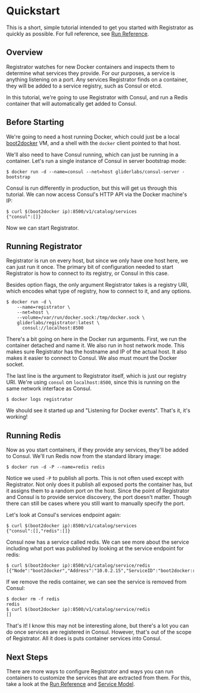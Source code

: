 # Quickstart

This is a short, simple tutorial intended to get you started with Registrator as
quickly as possible. For full reference, see [Run Reference](run.md).

## Overview

Registrator watches for new Docker containers and inspects them to determine
what services they provide. For our purposes, a service is anything listening on
a port. Any services Registrator finds on a container, they will be added to a
service registry, such as Consul or etcd.

In this tutorial, we're going to use Registrator with Consul, and run a Redis
container that will automatically get added to Consul.

## Before Starting

We're going to need a host running Docker, which could just be a local
[boot2docker](https://github.com/boot2docker/boot2docker) VM, and a shell with the `docker` client
pointed to that host.

We'll also need to have Consul running, which can just be running in a
container. Let's run a single instance of Consul in server bootstrap mode:
```
$ docker run -d --name=consul --net=host gliderlabs/consul-server -bootstrap
```
Consul is run differently in production, but this will get us through this tutorial.
We can now access Consul's HTTP API via the Docker machine's IP:
```
$ curl $(boot2docker ip):8500/v1/catalog/services
{"consul":[]}
```
Now we can start Registrator.

## Running Registrator

Registrator is run on every host, but since we only have one host here, we can
just run it once. The primary bit of configuration needed to start Registrator
is how to connect to its registry, or Consul in this case.

Besides option flags, the only argument Registrator takes is a registry URI,
which encodes what type of registry, how to connect to it, and any options.
```
$ docker run -d \
    --name=registrator \
    --net=host \
    --volume=/var/run/docker.sock:/tmp/docker.sock \
    gliderlabs/registrator:latest \
      consul://localhost:8500
```
There's a bit going on here in the Docker run arguments. First, we run the
container detached and name it. We also run in host network mode. This makes
sure Registrator has the hostname and IP of the actual host. It also makes it
easier to connect to Consul. We also must mount the Docker socket.

The last line is the argument to Registrator itself, which is just our
registry URI. We're using `consul` on `localhost:8500`, since this is running on
the same network interface as Consul.
```
$ docker logs registrator
```
We should see it started up and "Listening for Docker events". That's it, it's
working!

## Running Redis

Now as you start containers, if they provide any services, they'll be added
to Consul. We'll run Redis now from the standard library image:
```
$ docker run -d -P --name=redis redis
```
Notice we used `-P` to publish all ports. This is not often used except with
Registrator. Not only does it publish all exposed ports the container has, but
it assigns them to a random port on the host. Since the point of Registrator
and Consul is to provide service discovery, the port doesn't matter. Though
there can still be cases where you still want to manually specify the port.

Let's look at Consul's services endpoint again:
```
$ curl $(boot2docker ip):8500/v1/catalog/services
{"consul":[],"redis":[]}
```
Consul now has a service called redis. We can see more about the service
including what port was published by looking at the service endpoint for redis:
```
$ curl $(boot2docker ip):8500/v1/catalog/service/redis
[{"Node":"boot2docker","Address":"10.0.2.15","ServiceID":"boot2docker:redis:6379","ServiceName":"redis","ServiceTags":null,"ServiceAddress":"","ServicePort":32768}]
```
If we remove the redis container, we can see the service is removed from Consul:
```
$ docker rm -f redis
redis
$ curl $(boot2docker ip):8500/v1/catalog/service/redis
[]
```
That's it! I know this may not be interesting alone, but there's a lot you can
do once services are registered in Consul. However, that's out of the scope of
Registrator. All it does is puts container services into Consul.

## Next Steps

There are more ways to configure Registrator and ways you can run containers to
customize the services that are extracted from them. For this, take a look at
the [Run Reference](run.md) and [Service Model](services.md).
